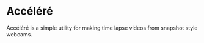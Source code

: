Acc&eacute;l&eacute;r&eacute;
========

Acc&eacute;l&eacute;r&eacute; is a simple utility for making time lapse videos from snapshot style webcams.

